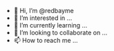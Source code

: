 - 👋 Hi, I’m @redbayme
- 👀 I’m interested in ...
- 🌱 I’m currently learning ...
- 💞️ I’m looking to collaborate on ...
- 📫 How to reach me ...

<!---
redbayme/redbayme is a ✨ special ✨ repository because its `README.md` (this file) appears on your GitHub profile.
You can click the Preview link to take a look at your changes.
--->
